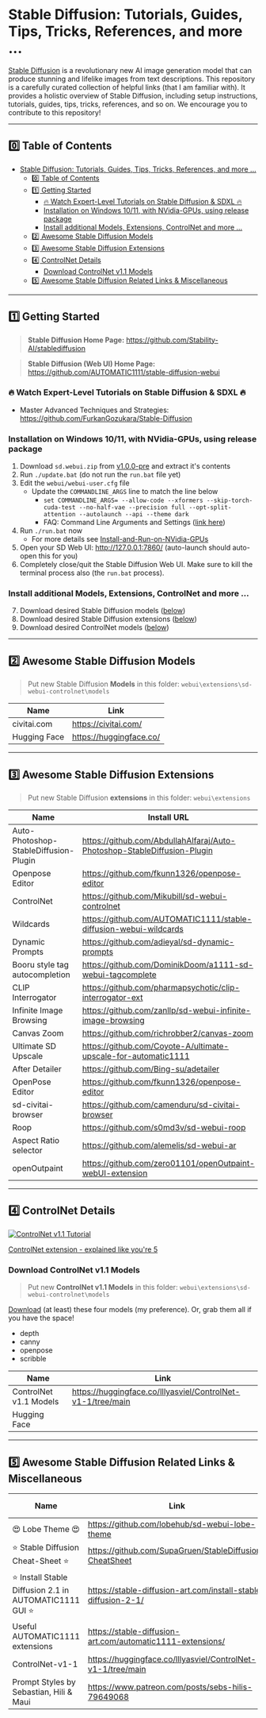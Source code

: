<!-- <a name="readme-top"></a>

<div align="center">

<h1 align="center">Stable Diffusion: Tutorials, Guides, Tips, Tricks, References, and more</h1>

<p align="center"> <a href="https://github.com/Stability-AI/stablediffusion" target="_blank">Stable Diffusion</a> is a revolutionary new AI image generation model that can produce stunning and lifelike images from text descriptions. This repository is a carefully curated collection of helpful links (that I am familiar with). It provides a holistic overview of Stable Diffusion, including setup instructions, tutorials, guides, tips, tricks, references, and so on. We encourage you to contribute to this repository!</p>

</div> -->

# Stable Diffusion: Tutorials, Guides, Tips, Tricks, References, and more ...

[Stable Diffusion](https://github.com/Stability-AI/stablediffusion) is a revolutionary new AI image generation model that can produce stunning and lifelike images from text descriptions. This repository is a carefully curated collection of helpful links (that I am familiar with). It provides a holistic overview of Stable Diffusion, including setup instructions, tutorials, guides, tips, tricks, references, and so on. We encourage you to contribute to this repository!

---

## 0️⃣ Table of Contents
- [Stable Diffusion: Tutorials, Guides, Tips, Tricks, References, and more ...](#stable-diffusion-tutorials-guides-tips-tricks-references-and-more-)
	- [0️⃣ Table of Contents](#0️⃣-table-of-contents)
	- [1️⃣ Getting Started](#1️⃣-getting-started)
		- [🔥 Watch Expert-Level Tutorials on Stable Diffusion \& SDXL 🔥](#-watch-expert-level-tutorials-on-stable-diffusion--sdxl-)
		- [Installation on Windows 10/11, with NVidia-GPUs, using release package](#installation-on-windows-1011-with-nvidia-gpus-using-release-package)
		- [Install additional Models, Extensions, ControlNet and more ...](#install-additional-models-extensions-controlnet-and-more-)
	- [2️⃣ Awesome Stable Diffusion Models](#2️⃣-awesome-stable-diffusion-models)
	- [3️⃣ Awesome Stable Diffusion Extensions](#3️⃣-awesome-stable-diffusion-extensions)
	- [4️⃣ ControlNet Details](#4️⃣-controlnet-details)
		- [Download ControlNet v1.1 Models](#download-controlnet-v11-models)
	- [5️⃣ Awesome Stable Diffusion Related Links \& Miscellaneous](#5️⃣-awesome-stable-diffusion-related-links--miscellaneous)

---

## 1️⃣ Getting Started

> **Stable Diffusion Home Page:** https://github.com/Stability-AI/stablediffusion

> **Stable Diffusion (Web UI) Home Page:** https://github.com/AUTOMATIC1111/stable-diffusion-webui

### 🔥 Watch Expert-Level Tutorials on Stable Diffusion & SDXL 🔥
- Master Advanced Techniques and Strategies: https://github.com/FurkanGozukara/Stable-Diffusion

### Installation on Windows 10/11, with NVidia-GPUs, using release package

1. Download `sd.webui.zip` from [v1.0.0-pre](https://github.com/AUTOMATIC1111/stable-diffusion-webui/releases/tag/v1.0.0-pre) and extract it's contents
2. Run `./update.bat` (do not run the `run.bat` file yet)
3. Edit the `webui/webui-user.cfg` file
   - Update the `COMMANDLINE_ARGS` line to match the line below
     - `set COMMANDLINE_ARGS= --allow-code --xformers --skip-torch-cuda-test --no-half-vae --precision full --opt-split-attention --autolaunch --api --theme dark`
     - FAQ: Command Line Arguments and Settings ([link here](https://github.com/AUTOMATIC1111/stable-diffusion-webui/wiki/Command-Line-Arguments-and-Settings#all-command-line-arguments))
4. Run `./run.bat` now
   - For more details see [Install-and-Run-on-NVidia-GPUs](https://github.com/AUTOMATIC1111/stable-diffusion-webui/wiki/Install-and-Run-on-NVidia-GPUs)
5. Open your SD Web UI: http://127.0.0.1:7860/ (auto-launch should auto-open this for you)
6. Completely close/quit the Stable Diffusion Web UI. Make sure to kill the terminal process also (the `run.bat` process).

### Install additional Models, Extensions, ControlNet and more ...

7. Download desired Stable Diffusion models ([below](#2-awesome-stable-diffusion-models))
8. Download desired Stable Diffusion extensions ([below](#3-awesome-stable-diffusion-extensions))
9. Download desired ControlNet models ([below](#download-controlnet-v11-models))

---

## 2️⃣ Awesome Stable Diffusion Models

> Put new Stable Diffusion **Models** in this folder: `webui\extensions\sd-webui-controlnet\models`

| Name | Link |
|--|--|
| civitai.com | https://civitai.com/ |
| Hugging Face | https://huggingface.co/ |

---

## 3️⃣ Awesome Stable Diffusion Extensions

> Put new Stable Diffusion **extensions** in this folder: `webui\extensions`

| Name | Install URL | Notes |
|--|--|--|
| Auto-Photoshop-StableDiffusion-Plugin | https://github.com/AbdullahAlfaraj/Auto-Photoshop-StableDiffusion-Plugin |  |
| Openpose Editor | https://github.com/fkunn1326/openpose-editor | [Tutorial](https://www.youtube.com/watch?v=uAI_FBK6UPc&t=0s) |
| ControlNet | https://github.com/Mikubill/sd-webui-controlnet | [Tutorial](https://stable-diffusion-art.com/controlnet/) |
| Wildcards | https://github.com/AUTOMATIC1111/stable-diffusion-webui-wildcards |  |
| Dynamic Prompts | https://github.com/adieyal/sd-dynamic-prompts | [Tutorial](https://github.com/adieyal/sd-dynamic-prompts/blob/main/docs/resources.md#english) |
| Booru style tag autocompletion | https://github.com/DominikDoom/a1111-sd-webui-tagcomplete |  |
| CLIP Interrogator | https://github.com/pharmapsychotic/clip-interrogator-ext |  |
| Infinite Image Browsing | https://github.com/zanllp/sd-webui-infinite-image-browsing |  |
| Canvas Zoom | https://github.com/richrobber2/canvas-zoom |  |
| Ultimate SD Upscale | https://github.com/Coyote-A/ultimate-upscale-for-automatic1111 | [Tutorial](https://stable-diffusion-art.com/controlnet-upscale/) |
| After Detailer | https://github.com/Bing-su/adetailer | [Tutorial](https://stable-diffusion-art.com/adetailer/) |
| OpenPose Editor | https://github.com/fkunn1326/openpose-editor |  |
| sd-civitai-browser | https://github.com/camenduru/sd-civitai-browser |  |
| Roop | https://github.com/s0md3v/sd-webui-roop | [Tutorial](https://stable-diffusion-art.com/consistent-face/) |
| Aspect Ratio selector | https://github.com/alemelis/sd-webui-ar |  |
| openOutpaint | https://github.com/zero01101/openOutpaint-webUI-extension |  |

---

## 4️⃣ ControlNet Details

[![ControlNet v1.1 Tutorial](https://img.youtube.com/vi/WZg3e6B2yPQ/0.jpg)](https://www.youtube.com/watch?v=WZg3e6B2yPQ)

[ControlNet extension - explained like you're 5](https://www.reddit.com/r/StableDiffusion/comments/119o71b/a1111_controlnet_extension_explained_like_youre_5/)

### Download ControlNet v1.1 Models

> Put new **ControlNet v1.1 Models** in this folder: `webui\extensions\sd-webui-controlnet\models`

[Download](https://huggingface.co/lllyasviel/ControlNet-v1-1/tree/main) (at least) these four models (my preference). Or, grab them all if you have the space!
- depth
- canny
- openpose
- scribble

| Name | Link |
|--|--|
| ControlNet v1.1 Models | https://huggingface.co/lllyasviel/ControlNet-v1-1/tree/main |
| Hugging Face |  |

---

## 5️⃣ Awesome Stable Diffusion Related Links & Miscellaneous

| Name | Link | Other Notes |
|--|--|--|
| 😍 Lobe Theme 😍 | https://github.com/lobehub/sd-webui-lobe-theme |  |
| ⭐ Stable Diffusion Cheat-Sheet ⭐ | https://github.com/SupaGruen/StableDiffusion-CheatSheet | [Website](https://supagruen.github.io/StableDiffusion-CheatSheet/) |
| ⭐ Install Stable Diffusion 2.1 in AUTOMATIC1111 GUI ⭐ | https://stable-diffusion-art.com/install-stable-diffusion-2-1/ |
| Useful AUTOMATIC1111 extensions | https://stable-diffusion-art.com/automatic1111-extensions/ |  |
| ControlNet-v1-1 | https://huggingface.co/lllyasviel/ControlNet-v1-1/tree/main |  |
| Prompt Styles by Sebastian, Hili & Maui | https://www.patreon.com/posts/sebs-hilis-79649068 | [CSV Download](https://www.patreon.com/file?h=79649068&i=15686449) |

<!-- Markdown Snippet: Embedding a video on a Github repo page -->
<!-- [![Alt text](https://img.youtube.com/vi/VID/0.jpg)](https://www.youtube.com/watch?v=VID) -->
